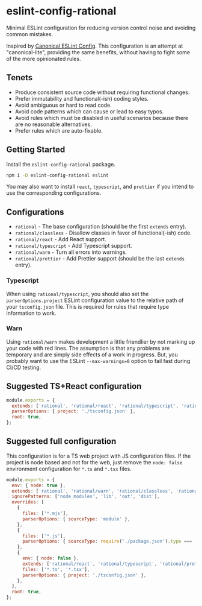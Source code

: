 # eslint-config-rational

Minimal ESLint configuration for reducing version control noise and avoiding common mistakes.

Inspired by [Canonical ESLint Config](https://www.npmjs.com/package/eslint-config-canonical). This configuration is an attempt at "canonical-lite", providing the same benefits, without having to fight some of the more opinionated rules.

## Tenets

- Produce consistent source code without requiring functional changes.
- Prefer immutability and functional(-ish) coding styles.
- Avoid ambiguous or hard to read code.
- Avoid code patterns which can cause or lead to easy typos.
- Avoid rules which must be disabled in useful scenarios because there are no reasonable alternatives.
- Prefer rules which are auto-fixable.

## Getting Started

Install the `eslint-config-rational` package.

```bash
npm i -D eslint-config-rational eslint
```

You may also want to install `react`, `typescript`, and `prettier` if you intend to use the corresponding configurations.

## Configurations

- `rational` - The base configuration (should be the first `extends` entry).
- `rational/classless` - Disallow classes in favor of functional(-ish) code.
- `rational/react` - Add React support.
- `rational/typescript` - Add Typescript support.
- `rational/warn` - Turn all errors into warnings.
- `rational/prettier` - Add Prettier support (should be the last `extends` entry).

### Typescript

When using `rational/typescript`, you should also set the `parserOptions.project` ESLint configuration value to the relative path of your `tsconfig.json` file. This is required for rules that require type information to work.

### Warn

Using `rational/warn` makes development a little friendlier by not marking up your code with red lines. The assumption is that any problems are temporary and are simply side effects of a work in progress. But, you probably want to use the ESLint `--max-warnings=0` option to fail fast during CI/CD testing.

## Suggested TS+React configuration

```js
module.exports = {
  extends: ['rational', 'rational/react', 'rational/typescript', 'rational/warn', 'rational/prettier'],
  parserOptions: { project: './tsconfig.json' },
  root: true,
};
```

## Suggested full configuration

This configuration is for a TS web project with JS configuration files. If the project is node based and not for the web, just remove the `node: false` environment configuration for `*.ts` and `*.tsx` files.

```js
module.exports = {
  env: { node: true },
  extends: ['rational', 'rational/warn', 'rational/classless', 'rational/prettier'],
  ignorePatterns: ['node_modules', 'lib', 'out', 'dist'],
  overrides: [
    {
      files: ['*.mjs'],
      parserOptions: { sourceType: 'module' },
    },
    {
      files: ['*.js'],
      parserOptions: { sourceType: require('./package.json').type === 'module' ? 'module' : 'script' },
    },
    {
      env: { node: false },
      extends: ['rational/react', 'rational/typescript', 'rational/prettier'],
      files: ['*.ts', '*.tsx'],
      parserOptions: { project: './tsconfig.json' },
    },
  ],
  root: true,
};
```
